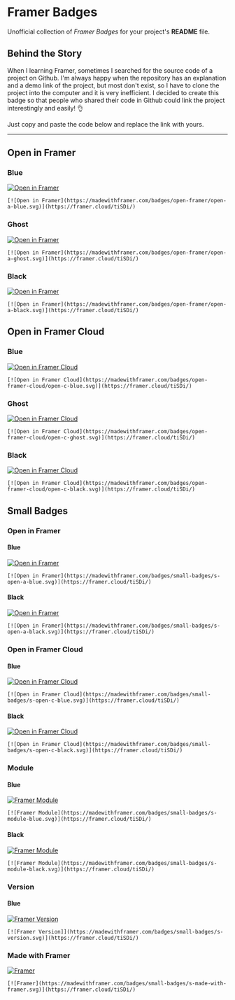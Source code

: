 # Framer Badges
Unofficial collection of *Framer Badges* for your project's **README** file.

## Behind the Story
When I learning Framer, sometimes I searched for the source code of a project on Github. I'm always happy when the repository has an explanation and a demo link of the project, but most don't exist, so I have to clone the project into the computer and it is very inefficient. I decided to create this badge so that people who shared their code in Github could link the project interestingly and easily! 👌

Just copy and paste the code below and replace the link with yours.

---

## Open in Framer

### Blue
[![Open in Framer](https://madewithframer.com/badges/open-framer/open-a-blue.svg)](https://framer.cloud/tiSDi/)  

`[![Open in Framer](https://madewithframer.com/badges/open-framer/open-a-blue.svg)](https://framer.cloud/tiSDi/)`

### Ghost
[![Open in Framer](https://madewithframer.com/badges/open-framer/open-a-ghost.svg)](https://framer.cloud/tiSDi/)  

`[![Open in Framer](https://madewithframer.com/badges/open-framer/open-a-ghost.svg)](https://framer.cloud/tiSDi/)`

### Black
[![Open in Framer](https://madewithframer.com/badges/open-framer/open-a-black.svg)](https://framer.cloud/tiSDi/)  

`[![Open in Framer](https://madewithframer.com/badges/open-framer/open-a-black.svg)](https://framer.cloud/tiSDi/)`  

## Open in Framer Cloud
### Blue
[![Open in Framer Cloud](https://madewithframer.com/badges/open-framer-cloud/open-c-blue.svg)](https://framer.cloud/tiSDi/)  

`[![Open in Framer Cloud](https://madewithframer.com/badges/open-framer-cloud/open-c-blue.svg)](https://framer.cloud/tiSDi/)`

### Ghost
[![Open in Framer Cloud](https://madewithframer.com/badges/open-framer-cloud/open-c-ghost.svg)](https://framer.cloud/tiSDi/)  

`[![Open in Framer Cloud](https://madewithframer.com/badges/open-framer-cloud/open-c-ghost.svg)](https://framer.cloud/tiSDi/)`

### Black
[![Open in Framer Cloud](https://madewithframer.com/badges/open-framer-cloud/open-c-black.svg)](https://framer.cloud/tiSDi/)  

`[![Open in Framer Cloud](https://madewithframer.com/badges/open-framer-cloud/open-c-black.svg)](https://framer.cloud/tiSDi/)`  

## Small Badges

### Open in Framer
#### Blue
[![Open in Framer](https://madewithframer.com/badges/small-badges/s-open-a-blue.svg)](https://framer.cloud/tiSDi/)

`[![Open in Framer](https://madewithframer.com/badges/small-badges/s-open-a-blue.svg)](https://framer.cloud/tiSDi/)`

#### Black
[![Open in Framer](https://madewithframer.com/badges/small-badges/s-open-a-black.svg)](https://framer.cloud/tiSDi/)

`[![Open in Framer](https://madewithframer.com/badges/small-badges/s-open-a-black.svg)](https://framer.cloud/tiSDi/)`

### Open in Framer Cloud
#### Blue
[![Open in Framer Cloud](https://madewithframer.com/badges/small-badges/s-open-c-blue.svg)](https://framer.cloud/tiSDi/)  

`[![Open in Framer Cloud](https://madewithframer.com/badges/small-badges/s-open-c-blue.svg)](https://framer.cloud/tiSDi/)`

#### Black
[![Open in Framer Cloud](https://madewithframer.com/badges/small-badges/s-open-c-black.svg)](https://framer.cloud/tiSDi/)

`[![Open in Framer Cloud](https://madewithframer.com/badges/small-badges/s-open-c-black.svg)](https://framer.cloud/tiSDi/)`

### Module
#### Blue
[![Framer Module](https://madewithframer.com/badges/small-badges/s-module-blue.svg)](https://framer.cloud/tiSDi/)

`[![Framer Module](https://madewithframer.com/badges/small-badges/s-module-blue.svg)](https://framer.cloud/tiSDi/)`

#### Black
[![Framer Module](https://madewithframer.com/badges/small-badges/s-module-black.svg)](https://framer.cloud/tiSDi/)

`[![Framer Module](https://madewithframer.com/badges/small-badges/s-module-black.svg)](https://framer.cloud/tiSDi/)`

### Version
#### Blue
[![Framer Version](https://madewithframer.com/badges/small-badges/s-version.svg)](https://framer.cloud/tiSDi/)

`[![Framer Version]](https://madewithframer.com/badges/small-badges/s-version.svg)](https://framer.cloud/tiSDi/)`

### Made with Framer
[![Framer](https://madewithframer.com/badges/small-badges/s-made-with-framer.svg)](https://framer.cloud/tiSDi/)

`[![Framer](https://madewithframer.com/badges/small-badges/s-made-with-framer.svg)](https://framer.cloud/tiSDi/)`
